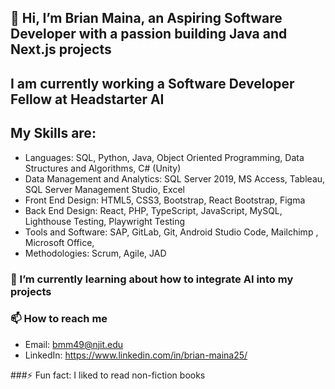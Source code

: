 ## 👋 Hi, I’m Brian Maina, an Aspiring Software Developer with a passion building Java and Next.js projects
## I am currently working a Software Developer Fellow at Headstarter AI

## My Skills are:
-  Languages: SQL, Python, Java, Object Oriented Programming, Data Structures and Algorithms, C# (Unity)
-  Data Management and Analytics: SQL Server 2019, MS Access, Tableau, SQL Server Management Studio, Excel
-  Front End Design: HTML5, CSS3, Bootstrap, React Bootstrap, Figma
-  Back End Design:  React, PHP, TypeScript, JavaScript, MySQL, Lighthouse Testing, Playwright Testing
-  Tools and Software: SAP, GitLab, Git, Android Studio Code, Mailchimp , Microsoft Office, 
-  Methodologies: Scrum, Agile, JAD

### 🌱 I’m currently learning about how to integrate AI into my projects

### 📫 How to reach me
-  Email: bmm49@njit.edu
-  LinkedIn: https://www.linkedin.com/in/brian-maina25/

###⚡ Fun fact: I liked to read non-fiction books

<!---
Crash107/Crash107 is a ✨ special ✨ repository because its `README.md` (this file) appears on your GitHub profile.
You can click the Preview link to take a look at your changes.
--->
